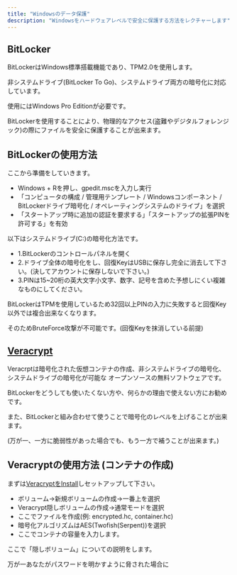 ```yaml
---
title: "Windowsのデータ保護"
description: "Windowsをハードウェアレベルで安全に保護する方法をレクチャーします"
---
```


## BitLocker

BitLockerはWindows標準搭載機能であり、TPM2.0を使用します。

非システムドライブ(BitLocker To Go)、システムドライブ両方の暗号化に対応しています。

使用にはWindows Pro Editionが必要です。

BitLockerを使用することにより、物理的なアクセス(盗難やデジタルフォレンジック)の際にファイルを安全に保護することが出来ます。

## BitLockerの使用方法

ここから準備をしていきます。

- Windows + Rを押し、gpedit.mscを入力し実行
- 「コンピュータの構成 / 管理用テンプレート / Windowsコンポーネント / BitLockerドライブ暗号化 / オペレーティングシステムのドライブ」を選択
- 「スタートアップ時に追加の認証を要求する」「スタートアップの拡張PINを許可する」を有効

以下はシステムドライブ(C:)の暗号化方法です。

- 1.BitLockerのコントロールパネルを開く
- 2.ドライブ全体の暗号化をし、回復KeyはUSBに保存し完全に消去して下さい。(決してアカウントに保存しないで下さい。)
- 3.PINは15~20桁の英大文字小文字、数字、記号を含めた予想しにくい複雑なものにしてください。

BitLockerはTPMを使用しているため32回以上PINの入力に失敗すると回復Key以外では複合出来なくなります。

そのためBruteForce攻撃が不可能です。(回復Keyを抹消している前提)

## [Veracrypt](https://veracrypt.fr)

Veracrptは暗号化された仮想コンテナの作成、非システムドライブの暗号化、システムドライブの暗号化が可能な
オープンソースの無料ソフトウェアです。

BitLockerをどうしても使いたくない方や、何らかの理由で使えない方にお勧めです。

また、BitLockerと組み合わせて使うことで暗号化のレベルを上げることが出来ます。

(万が一、一方に脆弱性があった場合でも、もう一方で補うことが出来ます。)

## Veracryptの使用方法 (コンテナの作成)

まずは[VeracryptをInstall](https://veracrypt.fr/en/Downloads.html)しセットアップして下さい。

- ボリューム→新規ボリュームの作成→一番上を選択
- Veracrypt隠しボリュームの作成→通常モードを選択
- ここでファイルを作成(例: encrypted.hc, container.hc)
- 暗号化アルゴリズムはAES(Twofish(Serpent))を選択
- ここでコンテナの容量を入力します。

ここで「隠しボリューム」についての説明をします。

万が一あなたがパスワードを明かすように脅された場合に